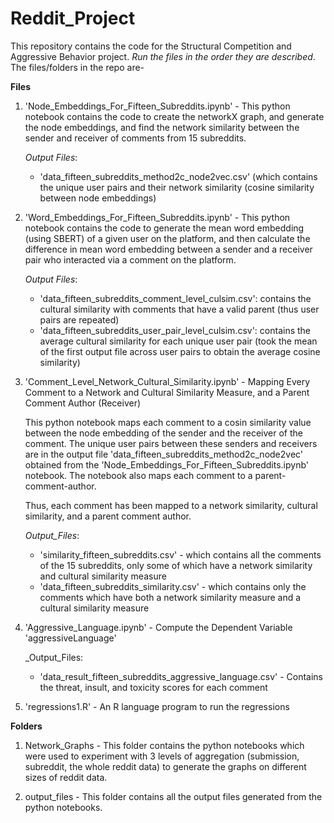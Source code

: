 # Reddit_Project

This repository contains the code for the Structural Competition and Aggressive Behavior project. _Run the files in the order they are described_. The files/folders in the repo are-

**Files**

1. 'Node_Embeddings_For_Fifteen_Subreddits.ipynb' - This python notebook contains the code to create the networkX graph, and generate the node embeddings, and find the network similarity between the sender and receiver of comments from 15 subreddits.

   _Output Files_:
   * 'data_fifteen_subreddits_method2c_node2vec.csv' (which contains the unique user pairs and their network similarity (cosine similarity between node embeddings)

2. 'Word_Embeddings_For_Fifteen_Subreddits.ipynb' - This python notebook contains the code to generate the mean word embedding (using SBERT) of a given user on the platform, and then calculate the difference in mean word embedding between a sender and a receiver pair who interacted via a comment on the platform.

   _Output Files_:
   * 'data_fifteen_subreddits_comment_level_culsim.csv': contains the cultural similarity with comments that have a valid parent (thus user pairs are repeated)
   * 'data_fifteen_subreddits_user_pair_level_culsim.csv': contains the average cultural similarity for each unique user pair (took the mean of the first output file across user pairs to obtain the average cosine similarity)

3. 'Comment_Level_Network_Cultural_Similarity.ipynb' - Mapping Every Comment to a Network and Cultural Similarity Measure, and a Parent Comment Author (Receiver)

   This python notebook maps each comment to a cosin similarity value between the node embedding of the sender and the receiver of the comment. The unique user pairs between these         senders and receivers are in the output file 'data_fifteen_subreddits_method2c_node2vec' obtained from the 'Node_Embeddings_For_Fifteen_Subreddits.ipynb' notebook. The notebook also    maps each comment to a parent-comment-author. 

   Thus, each comment has been mapped to a network similarity, cultural similarity, and a parent comment author.

     _Output_Files_:
     * 'similarity_fifteen_subreddits.csv' - which contains all the comments of the 15 subreddits, only some of which have a network similarity and cultural similarity measure
     * 'data_fifteen_subreddits_similarity.csv' - which contains only the comments which have both a network similarity measure and a cultural similarity measure

4. 'Aggressive_Language.ipynb' - Compute the Dependent Variable 'aggressiveLanguage'

     _Output_Files:
      * 'data_result_fifteen_subreddits_aggressive_language.csv' - Contains the threat, insult, and toxicity scores for each comment

5. 'regressions1.R' - An R language program to run the regressions


**Folders**

1. Network_Graphs - This folder contains the python notebooks which were used to experiment with 3 levels of aggregation (submission, subreddit, the whole reddit data) to generate the graphs on different sizes of reddit data.

2. output_files - This folder contains all the output files generated from the python notebooks.

